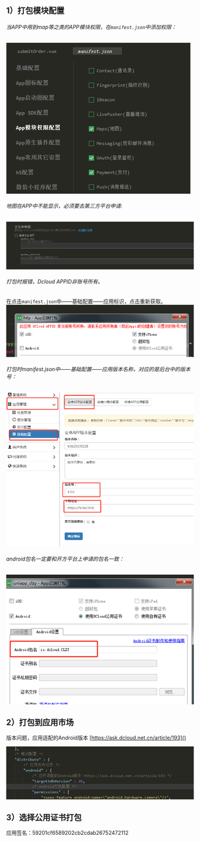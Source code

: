 ## 1）打包模块配置
###### 当APP中用到map等之类的APP模块权限，在`manifest.json`中添加权限：
![输入图片说明](../images/uni-app/打包模块配置-1.png "打包模块配置.png")


###### 地图在APP中不能显示，必须要去第三方平台申请:
![输入图片说明](../images/uni-app/打包模块配置-2.png "打包模块配置.png")


###### 打包时报错，Dcloud APPID非账号所有。
在点击`manifest.json`中——基础配置——应用标识，点击重新获取。
![输入图片说明](../images/uni-app/打包模块配置-3.png "打包模块配置.png")


###### 打包时manifest.json中——基础配置——应用版本名称，对应的是后台中的版本号：
![输入图片说明](../images/uni-app/打包模块配置-4.png "打包模块配置.png")


###### android包名一定要和开方平台上申请的包名一致：
![输入图片说明](../images/uni-app/打包模块配置-5.png "打包模块配置.png")


## 2）打包到应用市场
版本问题，应用适配的Android版本     [https://ask.dcloud.net.cn/article/193]()

![输入图片说明](../images/uni-app/打包模块配置-6.png "打包模块配置.png")


## 3）选择公用证书打包
应用签名：59201cf6589202cb2cdab26752472112